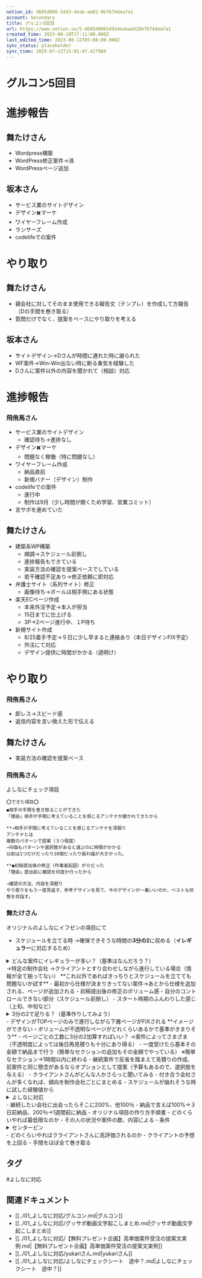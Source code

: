 ```yaml
---
notion_id: d685d096-5493-4eab-ae62-0b7674dea7a1
account: Secondary
title: グルコン5回目
url: https://www.notion.so/5-d685d09654934eabae620b7674dea7a1
created_time: 2023-08-10T17:11:00.000Z
last_edited_time: 2023-08-12T05:08:00.000Z
sync_status: placeholder
sync_time: 2025-07-12T15:01:47.427984
---
```

# グルコン5回目

# 進捗報告
  ## 舞たけさん
  - Wordpress構築
  - WordPress修正案件→済
  - WordPressページ追加
  ## 坂本さん
  - サービス業のサイトデザイン
  - デザイン✖️マーケ
  - ワイヤーフレーム作成
  - ランサーズ
  - codelifeでの案件
# やり取り
  ## 舞たけさん
  - 親会社に対してそのまま使用できる報告文（テンプレ）を作成して方報告（Dの手間を巻き取る）
  - 質問だけでなく、提案をベースにやり取りを考える
  ## 坂本さん
  - サイトデザイン→Dさんが時間に遅れた時に謝られた
  - WF案件→Win-Win出ない時に断る勇気を経験した
  - Dさんに案件以外の内容を聞かれて（相談）対応
# 進捗報告
### 飛侑馬さん
- サービス業のサイトデザイン
  - 確認待ち→進捗なし
- デザイン✖️マーケ
  - 問題なく稼働（特に問題なし）
- ワイヤーフレーム作成
  - 納品直前
  - 新規バナー（デザイン）制作
- codelifeでの案件
  - 進行中
  - 制作は9月（少し時間が開くため学習、営業コミット）
- 言サポを進めていた
## 舞たけさん
- 建築系WP構築
  - 順調→スケジュール前倒し
  - 進捗報告もできている
  - 実装方法の確認を提案ベースでしている
  - 若干確認不足あり→修正依頼に即対応
- 弁護士サイト（系列サイト）修正
  - 画像待ち→ボールは相手側にある状態
- 楽天ECページ作成
  - 本来外注予定→本人が担当
  - 15日までに仕上げる
  - 3P→2ページ進行中、１P待ち
- 新規サイト作成
  - 8/25着手予定→９日に少し早まると連絡あり（本日デザインFIX予定）
  - 外注にて対応
  - デザイン提供に時間がかかる（週明け）
# やり取り
### 飛侑馬さん
- 即レス→スピード感
- 返信内容を言い換えた形で伝える
## 舞たけさん
- 実装方法の確認を提案ベース
### 飛侑馬さん
よしなにチェック項目
```plain text
⭕️できた項目⭕️
◼️相手の手間を巻き取ることができた
「理由」相手が手間に考えていることを感じるアンテナが磨かれてきたから

**→相手が手間に考えていることを感じるアンテナを深掘り
アンテナとは
複数のパターンで提案（３つ程度）
→何個もパターンや選択肢があると選ぶのに時間がかかる
以前は1つだけだったり10個だったり振れ幅が大きかった。

**◼️初稿提出後の修正（作業者起因）が０だった
「理由」提出前に確認を何度か行ったから

→確認の方法、内容を深掘り
やり取りをもう一度見返す、参考デザインを見て、今のデザインが一番いいのか、ベストな状態を目指す。
```
### 舞たけさん
オリジナルのよしなにイフゼンの項目にて
- スケジュールを立てる時
  →確保できそうな時間の**3分の2**に収める（**イレギュラー**に対応するため）
<details>
<summary>どんな案件にイレギュラーが多い？（基準はなんだろう？）</summary>
</details>
  →特定の制作会社
  →クライアントとすり合わせしながら進行している場合（情報が全て揃ってない）
  **これ以外であればきっちりとスケジュールを立てても問題ないか試す**
- 最初から仕様が決まりきってない案件→あとから仕様を追加される、ページが追加される
- 初稿提出後の修正のボリューム感
- 自分のコントロールできない部分（スケジュール前倒し）
- スタート時期のふんわりした感じ（上旬、中旬など）
<details>
<summary>3分の2で足りる？（基準作りしてみよう）</summary>
</details>
  - デザインがTOPページのみで進行しながら下層ページがFIXされる
  **イメージができない・ボリュームが不透明なページがどれくらいあるかで基準がきまりそう**
  - ページごとの工数に3分の2加算すればいい？
→案件によってさまざま（不透明度によっては後日再見積りも十分にあり得る）
  - 一度受けたら基本その金額で納品まで行う（簡単なセクションの追加もその金額でやっている）
※簡単なセクション→1時間以内に終わる
  - 継続案件で反省を踏まえて見積りの作成、
前案件と同じ懸念があるならオプションとして提案（予算もあるので、選択肢を与える）
  - クライアントさんがどんな人かさらっと聞いてみる
  - 付き合う会社さんが多くなれば、傾向を制作会社ごとにまとめる
- スケジュールが崩れそうな時に試した経験値から
<details>
<summary>よしなに対応</summary>
</details>
  - 継続したい会社に出会ったらそこに200%、他100％
  - 納品で言えば100%→３日前納品、200％→1週間前に納品
  - オリジナル項目の作り方手順書
- どのくらいやれば最低限なのか
  - その人の状況や案件の数、内容による
  - 条件
  <details>
  <summary>センターピン</summary>
  </details>
- どのくらいやればクライアントさんに高評価されるのか
  - クライアントの予想を上回る
  - 手間をほぼ全て巻き取る

## タグ

#よしなに対応 

## 関連ドキュメント

- [[../01_よしなに対応/グルコン.md|グルコン]]
- [[../01_よしなに対応/グッサポ動画文字起こしまとめ.md|グッサポ動画文字起こしまとめ]]
- [[../01_よしなに対応/【無料プレゼント企画】高単価案件受注の提案文実例.md|【無料プレゼント企画】高単価案件受注の提案文実例]]
- [[../01_よしなに対応/yukariさん.md|yukariさん]]
- [[../01_よしなに対応/よしなにチェックシート　途中？.md|よしなにチェックシート　途中？]]
